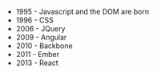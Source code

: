* 1995 - Javascript and the DOM are born
* 1996 - CSS
* 2006 - JQuery
* 2009 - Angular
* 2010 - Backbone
* 2011 - Ember
* 2013 - React
